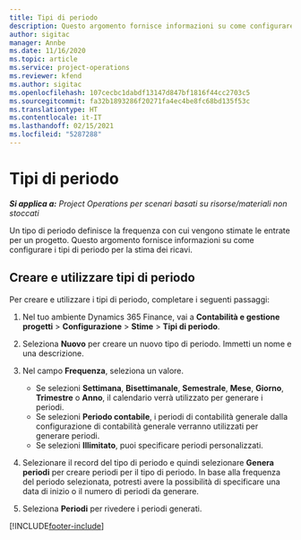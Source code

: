 ```yaml
---
title: Tipi di periodo
description: Questo argomento fornisce informazioni su come configurare i tipi di periodo per la stima dei ricavi.
author: sigitac
manager: Annbe
ms.date: 11/16/2020
ms.topic: article
ms.service: project-operations
ms.reviewer: kfend
ms.author: sigitac
ms.openlocfilehash: 107cecbc1dabdf13147d847bf1816f44cc2703c5
ms.sourcegitcommit: fa32b1893286f20271fa4ec4be8fc68bd135f53c
ms.translationtype: HT
ms.contentlocale: it-IT
ms.lasthandoff: 02/15/2021
ms.locfileid: "5287288"
---
```

# <a name="period-types"></a>Tipi di periodo

_**Si applica a:** Project Operations per scenari basati su risorse/materiali non stoccati_

Un tipo di periodo definisce la frequenza con cui vengono stimate le entrate per un progetto. Questo argomento fornisce informazioni su come configurare i tipi di periodo per la stima dei ricavi. 

## <a name="create-and-work-with-period-types"></a>Creare e utilizzare tipi di periodo
Per creare e utilizzare i tipi di periodo, completare i seguenti passaggi:

1. Nel tuo ambiente Dynamics 365 Finance, vai a **Contabilità e gestione progetti** > **Configurazione** > **Stime** > **Tipi di periodo**.
2. Seleziona **Nuovo** per creare un nuovo tipo di periodo. Immetti un nome e una descrizione.
3. Nel campo **Frequenza**, seleziona un valore.

    - Se selezioni **Settimana**, **Bisettimanale**, **Semestrale**, **Mese**, **Giorno**, **Trimestre** o **Anno**, il calendario verrà utilizzato per generare i periodi. 
    - Se selezioni **Periodo contabile**, i periodi di contabilità generale dalla configurazione di contabilità generale verranno utilizzati per generare periodi.
    - Se selezioni **Illimitato**, puoi specificare periodi personalizzati.
4. Selezionare il record del tipo di periodo e quindi selezionare **Genera periodi** per creare periodi per il tipo di periodo. In base alla frequenza del periodo selezionata, potresti avere la possibilità di specificare una data di inizio o il numero di periodi da generare.
5. Seleziona **Periodi** per rivedere i periodi generati.



[!INCLUDE[footer-include](../includes/footer-banner.md)]